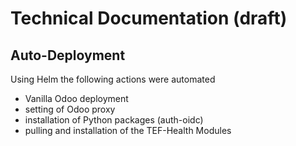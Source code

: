 # Technical Documentation (draft)

## Auto-Deployment

Using Helm the following actions were automated

- Vanilla Odoo deployment
- setting of Odoo proxy
- installation of Python packages (auth-oidc)
- pulling and installation of the TEF-Health Modules